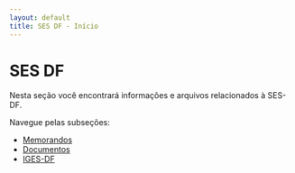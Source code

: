 ```yaml
---
layout: default
title: SES DF - Início
---
```


# SES DF

Nesta seção você encontrará informações e arquivos relacionados à SES-DF.

Navegue pelas subseções:

* [Memorandos](/ses-df/memorandos/) 
* [Documentos](/ses-df/documentos/) 
* [IGES-DF](/ses-df/iges-df/) 
